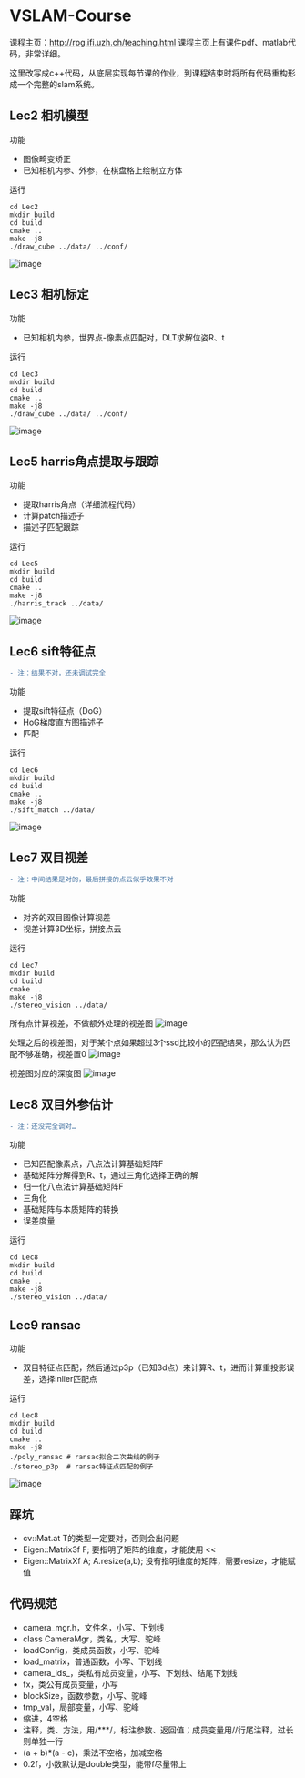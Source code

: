 # VSLAM-Course
课程主页：http://rpg.ifi.uzh.ch/teaching.html
课程主页上有课件pdf、matlab代码，非常详细。

这里改写成c++代码，从底层实现每节课的作业，到课程结束时将所有代码重构形成一个完整的slam系统。

## Lec2 相机模型
功能
- 图像畸变矫正
- 已知相机内参、外参，在棋盘格上绘制立方体

运行
```
cd Lec2
mkdir build
cd build
cmake ..
make -j8
./draw_cube ../data/ ../conf/
```

![image](https://github.com/smilefacehh/VSLAM-Course/blob/main/Lec2/cube.png)

## Lec3 相机标定
功能
- 已知相机内参，世界点-像素点匹配对，DLT求解位姿R、t

运行
```
cd Lec3
mkdir build
cd build
cmake ..
make -j8
./draw_cube ../data/ ../conf/
```

![image](https://github.com/smilefacehh/VSLAM-Course/blob/main/Lec3/calib.png)

## Lec5 harris角点提取与跟踪
功能
- 提取harris角点（详细流程代码）
- 计算patch描述子
- 描述子匹配跟踪

运行
```
cd Lec5
mkdir build
cd build
cmake ..
make -j8
./harris_track ../data/
```

![image](https://github.com/smilefacehh/VSLAM-Course/blob/main/Lec5/harri-track.png)

## Lec6 sift特征点
```diff
- 注：结果不对，还未调试完全
```
功能
- 提取sift特征点（DoG）
- HoG梯度直方图描述子
- 匹配

运行
```
cd Lec6
mkdir build
cd build
cmake ..
make -j8
./sift_match ../data/
```

![image](https://github.com/smilefacehh/VSLAM-Course/blob/main/Lec6/output/match.png)

## Lec7 双目视差
```diff
- 注：中间结果是对的，最后拼接的点云似乎效果不对
```
功能
- 对齐的双目图像计算视差
- 视差计算3D坐标，拼接点云

运行
```
cd Lec7
mkdir build
cd build
cmake ..
make -j8
./stereo_vision ../data/
```
所有点计算视差，不做额外处理的视差图
![image](https://github.com/smilefacehh/VSLAM-Course/blob/main/Lec7/output/unfiltered_disp.png)

处理之后的视差图，对于某个点如果超过3个ssd比较小的匹配结果，那么认为匹配不够准确，视差置0
![image](https://github.com/smilefacehh/VSLAM-Course/blob/main/Lec7/output/filtered_disp.png)

视差图对应的深度图
![image](https://github.com/smilefacehh/VSLAM-Course/blob/main/Lec7/output/depth.png)

## Lec8 双目外参估计
```diff
- 注：还没完全调对…
```
功能
- 已知匹配像素点，八点法计算基础矩阵F
- 基础矩阵分解得到R、t，通过三角化选择正确的解
- 归一化八点法计算基础矩阵F
- 三角化
- 基础矩阵与本质矩阵的转换
- 误差度量

运行
```
cd Lec8
mkdir build
cd build
cmake ..
make -j8
./stereo_vision ../data/
```

## Lec9 ransac
功能
- 双目特征点匹配，然后通过p3p（已知3d点）来计算R、t，进而计算重投影误差，选择inlier匹配点

运行
```
cd Lec8
mkdir build
cd build
cmake ..
make -j8
./poly_ransac # ransac拟合二次曲线的例子
./stereo_p3p  # ransac特征点匹配的例子
```
![image](https://github.com/smilefacehh/VSLAM-Course/blob/main/Lec9/output/ransac.png)

## 踩坑

- cv::Mat.at<T> T的类型一定要对，否则会出问题
- Eigen::Matrix3f F; 要指明了矩阵的维度，才能使用 <<
- Eigen::MatrixXf A; A.resize(a,b); 没有指明维度的矩阵，需要resize，才能赋值
 

## 代码规范

- camera_mgr.h，文件名，小写、下划线
- class CameraMgr，类名，大写、驼峰
- loadConfig，类成员函数，小写、驼峰
- load_matrix，普通函数，小写、下划线
- camera_ids_，类私有成员变量，小写、下划线、结尾下划线
- fx，类公有成员变量，小写
- blockSize，函数参数，小写、驼峰
- tmp_val，局部变量，小写、驼峰
- 缩进，4空格
- 注释，类、方法，用/***/，标注参数、返回值；成员变量用//行尾注释，过长则单独一行
- (a + b)*(a - c)，乘法不空格，加减空格
- 0.2f，小数默认是double类型，能带f尽量带上
